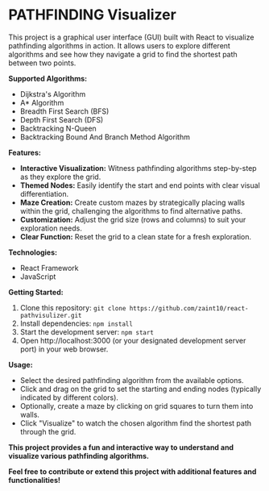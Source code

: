 # PATHFINDING Visualizer

This project is a graphical user interface (GUI) built with React to visualize pathfinding algorithms in action.  It allows users to explore different algorithms and see how they navigate a grid to find the shortest path between two points.

**Supported Algorithms:**

* Dijkstra's Algorithm
* A* Algorithm
* Breadth First Search (BFS)
* Depth First Search (DFS)
* Backtracking N-Queen 
* Backtracking Bound And Branch Method Algorithm

**Features:**

* **Interactive Visualization:** Witness pathfinding algorithms step-by-step as they explore the grid.
* **Themed Nodes:** Easily identify the start and end points with clear visual differentiation.
* **Maze Creation:** Create custom mazes by strategically placing walls within the grid, challenging the algorithms to find alternative paths.
* **Customization:** Adjust the grid size (rows and columns) to suit your exploration needs.
* **Clear Function:** Reset the grid to a clean state for a fresh exploration.

**Technologies:**

* React Framework
* JavaScript

**Getting Started:**

1. Clone this repository: `git clone https://github.com/zaint10/react-pathvisulizer.git`
2. Install dependencies: `npm install`
3. Start the development server: `npm start`
4. Open http://localhost:3000 (or your designated development server port) in your web browser.

**Usage:**

* Select the desired pathfinding algorithm from the available options.
* Click and drag on the grid to set the starting and ending nodes (typically indicated by different colors).
* Optionally, create a maze by clicking on grid squares to turn them into walls.
* Click "Visualize" to watch the chosen algorithm find the shortest path through the grid.

**This project provides a fun and interactive way to understand and visualize various pathfinding algorithms.**

**Feel free to contribute or extend this project with additional features and functionalities!**